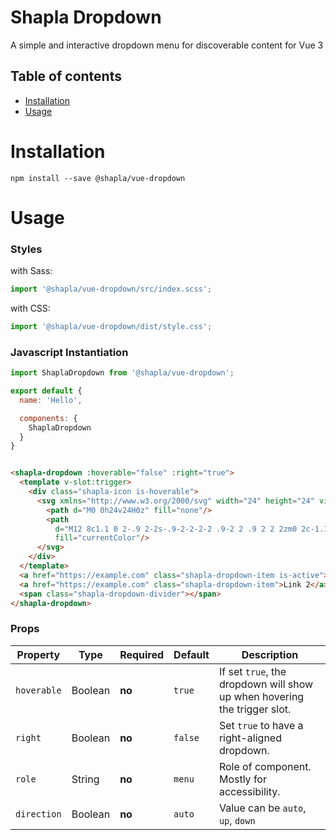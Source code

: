 # Shapla Dropdown

A simple and interactive dropdown menu for discoverable content for Vue 3

## Table of contents

- [Installation](#installation)
- [Usage](#usage)

# Installation

```
npm install --save @shapla/vue-dropdown
```

# Usage

### Styles

with Sass:

```js
import '@shapla/vue-dropdown/src/index.scss';
```

with CSS:

```js
import '@shapla/vue-dropdown/dist/style.css';
```

### Javascript Instantiation

```js
import ShaplaDropdown from '@shapla/vue-dropdown';

export default {
  name: 'Hello',

  components: {
    ShaplaDropdown
  }
}

```

```html

<shapla-dropdown :hoverable="false" :right="true">
  <template v-slot:trigger>
    <div class="shapla-icon is-hoverable">
      <svg xmlns="http://www.w3.org/2000/svg" width="24" height="24" viewBox="0 0 24 24">
        <path d="M0 0h24v24H0z" fill="none"/>
        <path
          d="M12 8c1.1 0 2-.9 2-2s-.9-2-2-2-2 .9-2 2 .9 2 2 2zm0 2c-1.1 0-2 .9-2 2s.9 2 2 2 2-.9 2-2-.9-2-2-2zm0 6c-1.1 0-2 .9-2 2s.9 2 2 2 2-.9 2-2-.9-2-2-2z"
          fill="currentColor"/>
      </svg>
    </div>
  </template>
  <a href="https://example.com" class="shapla-dropdown-item is-active">Link 1</a>
  <a href="https://example.com" class="shapla-dropdown-item">Link 2</a>
  <span class="shapla-dropdown-divider"></span>
</shapla-dropdown>
```

### Props

| Property      | Type      | Required  | Default   | Description
|---------------|-----------|-----------|-----------|---------------------------------------------------------------------------
| `hoverable`   | Boolean   | **no**    | `true`    | If set `true`, the dropdown will show up when hovering the trigger slot.
| `right`       | Boolean   | **no**    | `false`   | Set `true` to have a right-aligned dropdown.
| `role`        | String    | **no**    | `menu`    | Role of component. Mostly for accessibility.
| `direction`   | Boolean   | **no**    | `auto`    | Value can be `auto`, `up`, `down`
